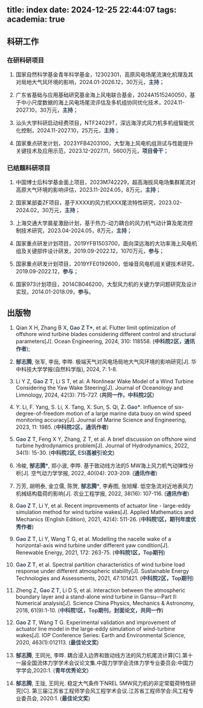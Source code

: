 title: index
date: 2024-12-25 22:44:07
tags:
academia: true
--------------

## <a id="Work"></a>科研工作

### 在研科研项目

1. 国家自然科学基金青年科学基金，12302301，高原风电场尾流演化机理及其对局地大气风环境的影响，2024.01-2026.12，30万元，<span style="font-weight: 600; color: #2c3e50;">主持</span>；

2. 广东省基础与应用基础研究基金海上风电联合基金，2024A1515240050，基于中小尺度数据的海上风电场尾流评估及多机组协同优化技术，2024.11-2027.10，30万元，<span style="font-weight: 600; color: #2c3e50;">主持</span>；

3. 汕头大学科研启动经费项目，NTF24029T，深远海浮式风力机多机组智能优化控制，2024.11-2027.10，25万元，<span style="font-weight: 600; color: #2c3e50;">主持</span>；

4. 国家重点研发计划，2023YFB4203100，大型海上风电机组测试与性能提升关键技术及应用示范，2023.12-2027.11，5600万元，<span style="font-weight: 600; color: #2c3e50;">项目骨干</span>；

### 已结题科研项目

1. 中国博士后科学基金面上项目，2023M742229，超高海拔风电场集群尾流对高原大气环境的影响评估，2023.11-2024.05，8万元，<span style="font-weight: 600; color: #2c3e50;">主持</span>；

2. 国家某部委ZF项目，基于XXXX的风力机XXX尾流特性研究，2023.02-2024.02，30万元，<span style="font-weight: 600; color: #2c3e50;">主持</span>；

3. 上海交通大学晨星激励计划，基于热力-动力耦合的风力机气动计算及尾流控制技术研究，2023.04-2024.05，8万元，<span style="font-weight: 600; color: #2c3e50;">主持</span>；

4. 国家重点研发计划项目，2019YFB1503700，面向深远海的大功率海上风电机组及关键部件设计研发，2019.09-2022.12，1070万元，<span style="font-weight: 600; color: #2c3e50;">参与</span>；

5. 国家重点研发计划项目，2019YFE0192600，低噪音风电机组关键技术研究，2019.09-2022.12，<span style="font-weight: 600; color: #2c3e50;">参与</span>；

6. 国家973计划项目，2014CB046200，大型风力机的关键力学问题研究及设计实现，2014.01-2018.09，<span style="font-weight: 600; color: #2c3e50;">参与</span>。

## <a id="Paper"></a>出版物

1. Qian X H, Zhang B X, <span style="font-weight: 600; color: #2c3e50;">Gao Z T*</span>, et al. Flutter limit optimization of offshore wind turbine blades considering different control and structural parameters[J]. Ocean Engineering, 2024, 310: 118558. (<span style="font-weight: 600; color: #2c3e50;">中科院2区，通讯作者</span>);

2. <span style="font-weight: 600; color: #2c3e50;">郜志腾</span>, 张军, 李岳, 李晔. 极端天气对风电场局地大气风环境的影响研究[J]. 华中科技大学学报(自然科学版), 2024, 7: 1-8.

3. Li Y Z, <span style="font-weight: 600; color: #2c3e50;">Gao Z T</span>, Li S T, et al. A Nonlinear Wake Model of a Wind Turbine Considering the Yaw Wake Steering[J]. Journal of Oceanology and Limnology, 2024, 42(3): 715-727. (<span style="font-weight: 600; color: #2c3e50;">共同一作，中科院2区</span>)

4. Y. Li, F. Yang, S. Li, X. Tang, X. Sun, S. Qi, <span style="font-weight: 600; color: #2c3e50;">Z. Gao*</span>. Influence of six-degree-of-freedom motion of a large marine data buoy on wind speed monitoring accuracy[J]. Journal of Marine Science and Engineering, 2023, 11: 1985. (<span style="font-weight: 600; color: #2c3e50;">中科院2区，通讯作者</span>)

5. <span style="font-weight: 600; color: #2c3e50;">Gao Z T</span>, Feng X Y, Zhang, Z T, et al. A brief discussion on offshore wind turbine hydrodynamics problem[J]. Journal of Hydrodynamics, 2022, 34(1): 15-30. (<span style="font-weight: 600; color: #2c3e50;">中科院2区, </span><span style="font-weight: 600; color: #2c3e50;">ESI高被引论文</span>)

6. 冷峻, <span style="font-weight: 600; color: #2c3e50;">郜志腾*</span>, 郑小波, 李晔. 基于致动线方法的5 MW海上风力机气动弹性分析[J]. 空气动力学学报, 2022, 40(04): 203-209. (<span style="font-weight: 600; color: #2c3e50;">通讯作者</span>)

7. 万芳, 胡明泰, 金立儒, 陈贺, <span style="font-weight: 600; color: #2c3e50;">郜志腾*</span>, 李寿图, 张旭耀. 低空急流对近地表风力机械结构载荷的影响[J]. 农业工程学报, 2022, 38(16): 107-116. (<span style="font-weight: 600; color: #2c3e50;">通讯作者</span>)

8. <span style="font-weight: 600; color: #2c3e50;">Gao Z T</span>, Li Y, et al. Recent improvements of actuator line - large-eddy simulation method for wind turbine wakes[J]. Applied Mathematics and Mechanics (English Edition), 2021, 42(4): 511-26. (<span style="font-weight: 600; color: #2c3e50;">中科院1区，</span><span style="font-weight: 600; color: #2c3e50;">期刊年度优秀作者</span>)

9. <span style="font-weight: 600; color: #2c3e50;">Gao Z T</span>, Li Y, Wang T G, et al. Modelling the nacelle wake of a horizontal-axis wind turbine under different yaw condition[J]. Renewable Energy, 2021, 172: 263-75. (<span style="font-weight: 600; color: #2c3e50;">中科院1区，Top期刊</span>)

10. <span style="font-weight: 600; color: #2c3e50;">Gao Z T</span>, et al. Spectral partition characteristics of wind turbine load response under different atmospheric stability[J]. Sustainable Energy Technologies and Assessments, 2021, 47:101421. (<span style="font-weight: 600; color: #2c3e50;">中科院2区，Top期刊</span>)

11. Zheng Z, <span style="font-weight: 600; color: #2c3e50;">Gao Z T</span>, Li D S, et al. Interaction between the atmospheric boundary layer and a stand-alone wind turbine in Gansu—Part II: Numerical analysis[J]. Science China Physics, Mechanics & Astronomy, 2018, 61(9):1-10. (<span style="font-weight: 600; color: #2c3e50;">中科院1区，Top期刊，</span><span style="font-weight: 600; color: #2c3e50;">封面论文</span><span style="font-weight: 600; color: #2c3e50;">，共同一作</span>)

12. <span style="font-weight: 600; color: #2c3e50;">Gao Z T</span>, Wang T G. Experimental validation and improvement of actuator line model in the large-eddy simulation of wind-turbine wakes[J]. IOP Conference Series: Earth and Environmental Science, 2020, 463(1):012113. (<span style="font-weight: 600; color: #2c3e50;">最佳论文奖</span>)

13. <span style="font-weight: 600; color: #2c3e50;">郜志腾</span>, 王同光, 李晔. 耦合浸入边界和致动线方法的风力机尾流计算[C].第十一届全国流体力学学术会议论文集.中国力学学会流体力学专业委员会:中国力学学会,2020:1. (<span style="font-weight: 600; color: #2c3e50;">青年优秀论文</span>)

14. <span style="font-weight: 600; color: #2c3e50;">郜志腾</span>, 王珑, 王同光. 稳定大气条件下NREL 5MW风力机的非定常载荷特性研究[C]. 第三届江苏省工程师学会风工程学术会议.江苏省工程师学会:风工程专业委员会, 2020:1. (<span style="font-weight: 600; color: #2c3e50;">最佳论文奖</span>)